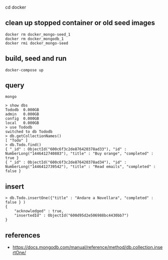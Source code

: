  
 
 cd docker
 ## clean up stopped container or old seed images
 ```
 docker rm docker_mongo-seed_1
 docker rm docker_mongodb_1
 docker rmi docker_mongo-seed 
 ```

 ## build, seed and run
 ```
 docker-compose up
 ```
 
 ## query 
```
mongo

> show dbs
Tododb  0.000GB
admin   0.000GB
config  0.000GB
local   0.000GB
> use Tododb
switched to db Tododb
> db.getCollectionNames()
[ "Todo" ]
> db.Todo.find()
{ "_id" : ObjectId("600c6f3c2de876420378ad33"), "id" : NumberLong("1446412740883"), "title" : "Buy orange", "completed" : true }
{ "_id" : ObjectId("600c6f3c2de876420378ad34"), "id" : NumberLong("1446412739542"), "title" : "Read emails", "completed" : false }
```
## insert 
```
> db.Todo.insertOne({"title" : "Andare a Novellara", "completed" : false } )
{
	"acknowledged" : true,
	"insertedId" : ObjectId("600d95d2e506988bc4430bb7")
}
```

## references
- https://docs.mongodb.com/manual/reference/method/db.collection.insertOne/